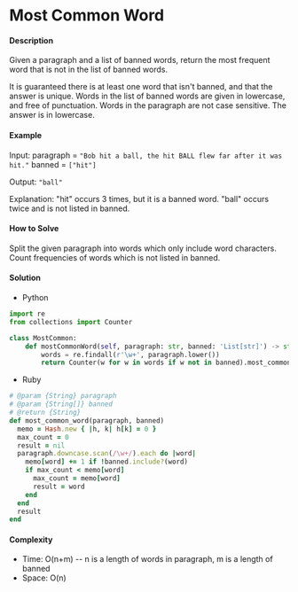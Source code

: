 # Most Common Word

#### Description

Given a paragraph and a list of banned words, return the most frequent word that is not in the list of banned words.

It is guaranteed there is at least one word that isn't banned, and that the answer is unique. Words in the list of banned words are given in lowercase, and free of punctuation.  Words in the paragraph are not case sensitive.  The answer is in lowercase.

#### Example
Input: 
paragraph = `"Bob hit a ball, the hit BALL flew far after it was hit."`
banned = `["hit"]`

Output: `"ball"`

Explanation: 
"hit" occurs 3 times, but it is a banned word. "ball" occurs twice and is not listed in banned.

#### How to Solve

Split the given paragraph into words which only include word characters. Count frequencies of words which is not listed in banned.

#### Solution
- Python

```python
import re
from collections import Counter

class MostCommon:
    def mostCommonWord(self, paragraph: str, banned: 'List[str]') -> str:
        words = re.findall(r'\w+', paragraph.lower())
        return Counter(w for w in words if w not in banned).most_common(1)[0][0]
```

- Ruby

```ruby
# @param {String} paragraph
# @param {String[]} banned
# @return {String}
def most_common_word(paragraph, banned)
  memo = Hash.new { |h, k| h[k] = 0 }
  max_count = 0
  result = nil
  paragraph.downcase.scan(/\w+/).each do |word|
    memo[word] += 1 if !banned.include?(word)
    if max_count < memo[word]
      max_count = memo[word]
      result = word
    end
  end
  result
end
```

#### Complexity
- Time: O(n+m) -- n is a length of words in paragraph, m is a length of banned
- Space: O(n)